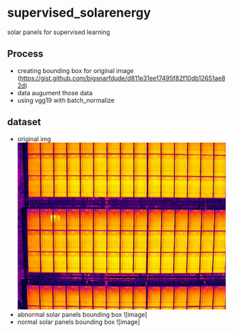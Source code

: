 # supervised_solarenergy
solar panels for supervised learning


## Process
- creating bounding box for original image (https://gist.github.com/bigsnarfdude/d811e31ee17495f82f10db12651ae82d)
- data augument those data
- using vgg19 with batch_normalize

## dataset
- original img
![image](img/DJI_20200721100547_0032_THRM.JPG)
- abnormal solar panels bounding box
![image]
- normal solar panels bounding box
![image]
